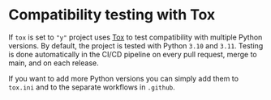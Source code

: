 # Compatibility testing with Tox

If `tox` is set to `"y"` project uses [Tox](https://tox.wiki/en/latest/)
to test compatibility with multiple Python versions. By default, the
project is tested with Python `3.10` and `3.11`. Testing
is done automatically in the CI/CD pipeline on every pull request, merge
to main, and on each release.

If you want to add more Python versions you can simply add them to
`tox.ini` and to the separate workflows in `.github`.
